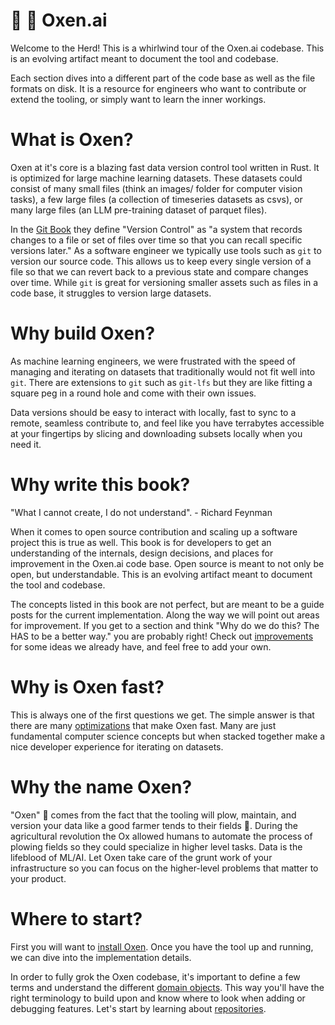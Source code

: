 # 🐂 🌾 Oxen.ai

Welcome to the Herd! This is a whirlwind tour of the Oxen.ai codebase. This is an evolving artifact meant to document the tool and codebase.

Each section dives into a different part of the code base as well as the file formats on disk. It is a resource for engineers who want to contribute or extend the tooling, or simply want to learn the inner workings.

# What is Oxen?

Oxen at it's core is a blazing fast data version control tool written in Rust. It is optimized for large machine learning datasets. These datasets could consist of many small files (think an images/ folder for computer vision tasks), a few large files (a collection of timeseries datasets as csvs), or many large files (an LLM pre-training dataset of parquet files).

In the [Git Book](https://git-scm.com/book/en/v2/Getting-Started-About-Version-Control) they define "Version Control" as "a system that records changes to a file or set of files over time so that you can recall specific versions later." As a software engineer we typically use tools such as `git` to version our source code. This allows us to keep every single version of a file so that we can revert back to a previous state and compare changes over time. While `git` is great for versioning smaller assets such as files in a code base, it struggles to version large datasets.

# Why build Oxen?

As machine learning engineers, we were frustrated with the speed of managing and iterating on datasets that traditionally would not fit well into `git`. There are extensions to `git` such as `git-lfs` but they are like fitting a square peg in a round hole and come with their own issues. 

Data versions should be easy to interact with locally, fast to sync to a remote, seamless contribute to, and feel like you have terrabytes accessible at your fingertips by slicing and downloading subsets locally when you need it.

# Why write this book?

"What I cannot create, I do not understand". - Richard Feynman

When it comes to open source contribution and scaling up a software project this is true as well. This book is for developers to get an understanding of the internals, design decisions, and places for improvement in the Oxen.ai code base. Open source is meant to not only be open, but understandable. This is an evolving artifact meant to document the tool and codebase.

The concepts listed in this book are not perfect, but are meant to be a guide posts for the current implementation. Along the way we will point out areas for improvement. If you get to a section and think "Why do we do this? The HAS to be a better way." you are probably right! Check out [improvements](./improvements.md) for some ideas we already have, and feel free to add your own.

# Why is Oxen fast?

This is always one of the first questions we get. The simple answer is that there are many [optimizations](./optimizations.md) that make Oxen fast. Many are just fundamental computer science concepts but when stacked together make a nice developer experience for iterating on datasets.

# Why the name Oxen?

"Oxen" 🐂 comes from the fact that the tooling will plow, maintain, and version your data like a good farmer tends to their fields 🌾. During the agricultural revolution the Ox allowed humans to automate the process of plowing fields so they could specialize in higher level tasks. Data is the lifeblood of ML/AI. Let Oxen take care of the grunt work of your infrastructure so you can focus on the higher-level problems that matter to your product.

# Where to start?

First you will want to [install Oxen](./development/installation.md). Once you have the tool up and running, we can dive into the implementation details.

In order to fully grok the Oxen codebase, it's important to define a few terms and understand the different [domain objects](domains.md). This way you'll have the right terminology to build upon and know where to look when adding or debugging features. Let's start by learning about [repositories](./domains/repository.md).
